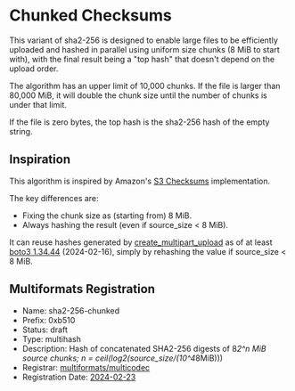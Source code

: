 # Chunked Checksums

This variant of sha2-256 is designed to enable large files
to be efficiently uploaded and hashed in parallel using uniform size chunks
(8 MiB to start with), with the final result being a "top hash"
that doesn't depend on the upload order.

The algorithm has an upper limit of 10,000 chunks.
If the file is larger than 80,000 MiB,
it will double the chunk size until the number of chunks
is under that limit.

If the file is zero bytes, the top hash is the sha2-256 hash of the empty string.

## Inspiration

This algorithm is inspired by Amazon's
[S3 Checksums](https://aws.amazon.com/blogs/aws/new-additional-checksum-algorithms-for-amazon-s3/)
implementation.

The key differences are:

* Fixing the chunk size as (starting from) 8 MiB.
* Always hashing the result (even if source_size < 8 MiB).

It can reuse hashes generated by
[create_multipart_upload](https://boto3.amazonaws.com/v1/documentation/api/latest/reference/services/s3/client/create_multipart_upload.html)
as of at least [boto3 1.34.44](https://pypi.org/project/boto3/1.34.44/)
(2024-02-16), simply by rehashing the value if source_size < 8 MiB.

<!-- markdownlint-disable line-length -->
## Multiformats Registration

* Name: sha2-256-chunked
* Prefix: 0xb510
* Status: draft
* Type: multihash
* Description: Hash of concatenated SHA2-256 digests of 8*2^n MiB source chunks; n = ceil(log2(source_size/(10^4*8MiB)))
* Registrar: [multiformats/multicodec](https://github.com/multiformats/multicodec)
* Registration Date: [2024-02-23](https://github.com/multiformats/multicodec/pull/343)
